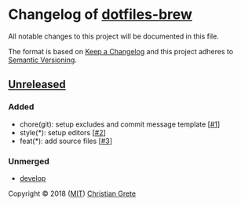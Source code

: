 # Changelog of [dotfiles-brew][github-url]

All notable changes to this project will be documented in this file.

The format is based on [Keep a Changelog][keep-a-changelog-url] and this project adheres to [Semantic Versioning][semver-url].

## [Unreleased]

### Added

- chore(git): setup excludes and commit message template [[#1](https://github.com/ChristianGrete/dotfiles-brew/pull/1)]
- style(*): setup editors [[#2](https://github.com/ChristianGrete/dotfiles-brew/pull/2)]
- feat(*): add source files [[#3](https://github.com/ChristianGrete/dotfiles-brew/pull/3)]

### Unmerged

- [develop]

[Unreleased]: https://github.com/ChristianGrete/dotfiles-brew/compare/1e817dc2a9c514dd297147943dba752dce6a1fa2...develop
[develop]: https://github.com/ChristianGrete/dotfiles-brew/compare/master...develop

Copyright © 2018 ([MIT](LICENSE.md)) [Christian Grete](https://christiangrete.com)

[github-url]: https://github.com/ChristianGrete/dotfiles-brew
[keep-a-changelog-url]: http://keepachangelog.com/en/1.0.0/
[semver-url]: http://semver.org/spec/v2.0.0.html